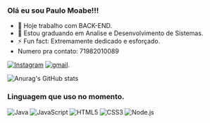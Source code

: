 ### Olá eu sou Paulo Moabe!!!



- 🔭 Hoje trabalho com BACK-END.
- 🌱 Estou graduando em Analise e Desenvolvimento de Sistemas.
- ⚡ Fun fact: Extremamente dedicado e esforçado.
- Numero pra contato: 71982010089

  
[![Instagram](https://img.shields.io/badge/Instagram-E4405F?style=for-the-badge&logo=instagram&logoColor=white)](https://instagram.com/paulomoabe2)
[![gmail](https://img.shields.io/badge/Gmail-D14836?style=for-the-badge&logo=gmail&logoColor=white)](https://gmail.com/palomoabe13@gmail.com).


![Anurag's GitHub stats](https://github-readme-stats.vercel.app/api?username=paulomoabe&show_icons=true&theme=dark)

### Linguagem que uso no momento.

![Java](https://img.shields.io/badge/Java-ED8B00?style=for-the-badge&logo=openjdk&logoColor=white)
![JavaScript](https://img.shields.io/badge/JavaScript-F7DF1E?style=for-the-badge&logo=javascript&logoColor=black)
![HTML5](https://img.shields.io/badge/HTML5-E34F26?style=for-the-badge&logo=html5&logoColor=white)
![CSS3](https://img.shields.io/badge/CSS3-1572B6?style=for-the-badge&logo=css3&logoColor=white)
![Node.js](https://img.shields.io/badge/Node.js-43853D?style=for-the-badge&logo=node.js&logoColor=white)

